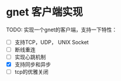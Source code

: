 # gnet 客户端实现

TODO:
实现一个gnet的客户端，支持一下特性：
- [ ] 支持TCP，UDP， UNIX Socket
- [ ] 断线重连
- [ ] 实现心跳机制
- [x] 支持同步和异步
- [ ] tcp的优雅关闭